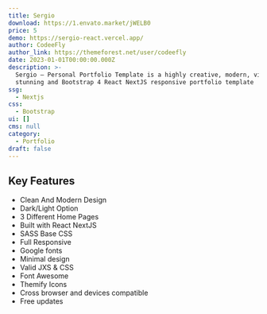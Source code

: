 ```yaml
---
title: Sergio
download: https://1.envato.market/jWELB0
price: 5
demo: https://sergio-react.vercel.app/
author: CodeeFly
author_link: https://themeforest.net/user/codeefly
date: 2023-01-01T00:00:00.000Z
description: >-
  Sergio – Personal Portfolio Template is a highly creative, modern, visually
  stunning and Bootstrap 4 React NextJS responsive portfolio template
ssg:
  - Nextjs
css:
  - Bootstrap
ui: []
cms: null
category:
  - Portfolio
draft: false
---
```

## Key Features

- Clean And Modern Design
- Dark/Light Option
- 3 Different Home Pages
- Built with React NextJS
- SASS Base CSS
- Full Responsive
- Google fonts
- Minimal design
- Valid JXS & CSS
- Font Awesome
- Themify Icons
- Cross browser and devices compatible
- Free updates
